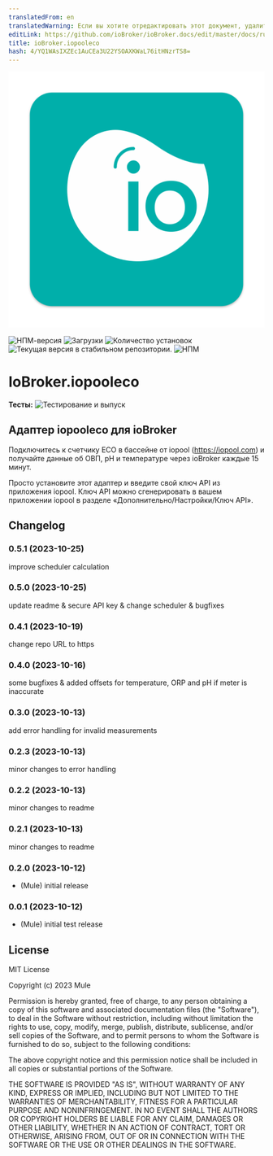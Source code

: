 ```yaml
---
translatedFrom: en
translatedWarning: Если вы хотите отредактировать этот документ, удалите поле «translationFrom», в противном случае этот документ будет снова автоматически переведен
editLink: https://github.com/ioBroker/ioBroker.docs/edit/master/docs/ru/adapterref/iobroker.iopooleco/README.md
title: ioBroker.iopooleco
hash: 4/YQ1WAsIXZEc1AuCEa3U22YSOAXKWaL76itHNzrTS8=
---
```

![Логотип](../../../en/adapterref/iobroker.iopooleco/admin/iopooleco.png)

![НПМ-версия](https://img.shields.io/npm/v/iobroker.iopooleco.svg)
![Загрузки](https://img.shields.io/npm/dm/iobroker.iopooleco.svg)
![Количество установок](https://iobroker.live/badges/iopooleco-installed.svg)
![Текущая версия в стабильном репозитории.](https://iobroker.live/badges/iopooleco-stable.svg)
![НПМ](https://nodei.co/npm/iobroker.iopooleco.png?downloads=true)

# IoBroker.iopooleco
**Тесты:** ![Тестирование и выпуск](https://github.com/mule1972/ioBroker.iopooleco/workflows/Test%20and%20Release/badge.svg)

## Адаптер iopooleco для ioBroker
Подключитесь к счетчику ECO в бассейне от iopool (https://iopool.com) и получайте данные об ОВП, pH и температуре через ioBroker каждые 15 минут.

Просто установите этот адаптер и введите свой ключ API из приложения iopool.
Ключ API можно сгенерировать в вашем приложении iopool в разделе «Дополнительно/Настройки/Ключ API».

## Changelog
### 0.5.1 (2023-10-25)
improve scheduler calculation
<!--
	Placeholder for the next version (at the beginning of the line):
	### **WORK IN PROGRESS**
-->

### 0.5.0 (2023-10-25)
update readme & secure API key & change scheduler & bugfixes

### 0.4.1 (2023-10-19)
change repo URL to https

### 0.4.0 (2023-10-16)
some bugfixes & added offsets for temperature, ORP and pH if meter is inaccurate

### 0.3.0 (2023-10-13)
add error handling for invalid measurements

### 0.2.3 (2023-10-13)
minor changes to error handling

### 0.2.2 (2023-10-13)
minor changes to readme

### 0.2.1 (2023-10-13)
minor changes to readme

### 0.2.0 (2023-10-12)
* (Mule) initial release

### 0.0.1 (2023-10-12)
* (Mule) initial test release

## License
MIT License

Copyright (c) 2023 Mule

Permission is hereby granted, free of charge, to any person obtaining a copy
of this software and associated documentation files (the "Software"), to deal
in the Software without restriction, including without limitation the rights
to use, copy, modify, merge, publish, distribute, sublicense, and/or sell
copies of the Software, and to permit persons to whom the Software is
furnished to do so, subject to the following conditions:

The above copyright notice and this permission notice shall be included in all
copies or substantial portions of the Software.

THE SOFTWARE IS PROVIDED "AS IS", WITHOUT WARRANTY OF ANY KIND, EXPRESS OR
IMPLIED, INCLUDING BUT NOT LIMITED TO THE WARRANTIES OF MERCHANTABILITY,
FITNESS FOR A PARTICULAR PURPOSE AND NONINFRINGEMENT. IN NO EVENT SHALL THE
AUTHORS OR COPYRIGHT HOLDERS BE LIABLE FOR ANY CLAIM, DAMAGES OR OTHER
LIABILITY, WHETHER IN AN ACTION OF CONTRACT, TORT OR OTHERWISE, ARISING FROM,
OUT OF OR IN CONNECTION WITH THE SOFTWARE OR THE USE OR OTHER DEALINGS IN THE
SOFTWARE.